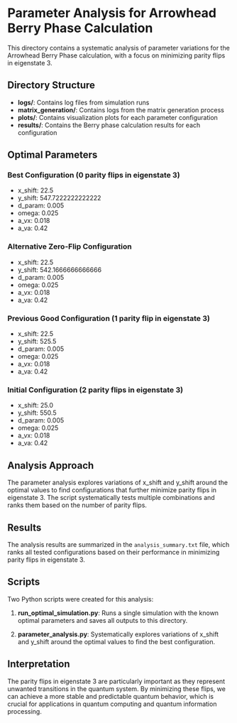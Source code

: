 # Parameter Analysis for Arrowhead Berry Phase Calculation

This directory contains a systematic analysis of parameter variations for the Arrowhead Berry Phase calculation, with a focus on minimizing parity flips in eigenstate 3.

## Directory Structure

- **logs/**: Contains log files from simulation runs
- **matrix_generation/**: Contains logs from the matrix generation process
- **plots/**: Contains visualization plots for each parameter configuration
- **results/**: Contains the Berry phase calculation results for each configuration

## Optimal Parameters

### Best Configuration (0 parity flips in eigenstate 3)

- x_shift: 22.5
- y_shift: 547.7222222222222
- d_param: 0.005
- omega: 0.025
- a_vx: 0.018
- a_va: 0.42

### Alternative Zero-Flip Configuration

- x_shift: 22.5
- y_shift: 542.1666666666666
- d_param: 0.005
- omega: 0.025
- a_vx: 0.018
- a_va: 0.42

### Previous Good Configuration (1 parity flip in eigenstate 3)

- x_shift: 22.5
- y_shift: 525.5
- d_param: 0.005
- omega: 0.025
- a_vx: 0.018
- a_va: 0.42

### Initial Configuration (2 parity flips in eigenstate 3)

- x_shift: 25.0
- y_shift: 550.5
- d_param: 0.005
- omega: 0.025
- a_vx: 0.018
- a_va: 0.42

## Analysis Approach

The parameter analysis explores variations of x_shift and y_shift around the optimal values to find configurations that further minimize parity flips in eigenstate 3. The script systematically tests multiple combinations and ranks them based on the number of parity flips.

## Results

The analysis results are summarized in the `analysis_summary.txt` file, which ranks all tested configurations based on their performance in minimizing parity flips in eigenstate 3.

## Scripts

Two Python scripts were created for this analysis:

1. **run_optimal_simulation.py**: Runs a single simulation with the known optimal parameters and saves all outputs to this directory.

2. **parameter_analysis.py**: Systematically explores variations of x_shift and y_shift around the optimal values to find the best configuration.

## Interpretation

The parity flips in eigenstate 3 are particularly important as they represent unwanted transitions in the quantum system. By minimizing these flips, we can achieve a more stable and predictable quantum behavior, which is crucial for applications in quantum computing and quantum information processing.
